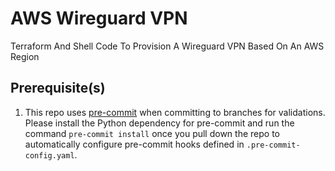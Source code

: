 # AWS Wireguard VPN
Terraform And Shell Code To Provision A Wireguard VPN Based On An AWS Region

## Prerequisite(s)
1. This repo uses [pre-commit](https://pre-commit.com/index.html) when committing to branches for validations.
Please install the Python dependency for pre-commit and run the command ```pre-commit install``` once you pull down the repo to automatically configure pre-commit hooks defined in `.pre-commit-config.yaml`.